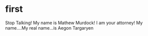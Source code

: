 # first
Stop Talking!
My name is Mathew Murdock!
I am your attorney!
My name....My real name...is Aegon Targaryen
